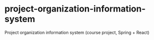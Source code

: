 # project-organization-information-system
Project organization information system (course project, Spring + React)
